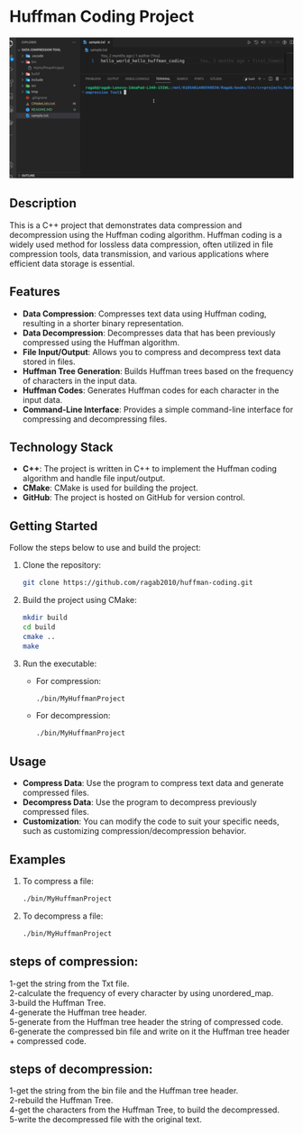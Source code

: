 
# Huffman Coding Project
<!--![data_compression Demo](compression_decompression.gif)
-->
<kbd><img src="compression_decompression.gif" width="750"></kbd>
## Description
This is a C++ project that demonstrates data compression and decompression using the Huffman coding algorithm. Huffman coding is a widely used method for lossless data compression, often utilized in file compression tools, data transmission, and various applications where efficient data storage is essential.

## Features
- **Data Compression**: Compresses text data using Huffman coding, resulting in a shorter binary representation.
- **Data Decompression**: Decompresses data that has been previously compressed using the Huffman algorithm.
- **File Input/Output**: Allows you to compress and decompress text data stored in files.
- **Huffman Tree Generation**: Builds Huffman trees based on the frequency of characters in the input data.
- **Huffman Codes**: Generates Huffman codes for each character in the input data.
- **Command-Line Interface**: Provides a simple command-line interface for compressing and decompressing files.

## Technology Stack
- **C++**: The project is written in C++ to implement the Huffman coding algorithm and handle file input/output.
- **CMake**: CMake is used for building the project.
- **GitHub**: The project is hosted on GitHub for version control.

## Getting Started
Follow the steps below to use and build the project:

1. Clone the repository:
   ```sh
   git clone https://github.com/ragab2010/huffman-coding.git
   ```

2. Build the project using CMake:
   ```sh
   mkdir build
   cd build
   cmake ..
   make
   ```

3. Run the executable:
   - For compression:
     ```sh
     ./bin/MyHuffmanProject
     ```

   - For decompression:
     ```sh
     ./bin/MyHuffmanProject
     ```

## Usage
- **Compress Data**: Use the program to compress text data and generate compressed files.
- **Decompress Data**: Use the program to decompress previously compressed files.
- **Customization**: You can modify the code to suit your specific needs, such as customizing compression/decompression behavior.

## Examples
1. To compress a file:
   ```sh
   ./bin/MyHuffmanProject
   ```

2. To decompress a file:
   ```sh
   ./bin/MyHuffmanProject
   ```

## steps of compression:
1-get the string from the Txt file.<br>
2-calculate the frequency of every character by using unordered_map.<br> 
3-build the Huffman Tree.<br>
4-generate the Huffman tree header.<br>
5-generate from the Huffman tree header the string of compressed code.<br>
6-generate the compressed bin file and write on it the Huffman tree header + compressed code.<br>
## steps of decompression:
1-get the string from the bin file and the Huffman tree header.<br>
2-rebuild the Huffman Tree.<br>
4-get the characters from the Huffman Tree, to build the decompressed.<br>
5-write the decompressed file with the original text.<br>